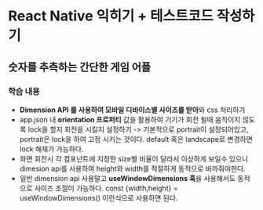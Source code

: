 # React Native 익히기 + 테스트코드 작성하기

## 숫자를 추측하는 간단한 게임 어플

### 학습 내용
- **Dimension API 를 사용하여 모바일 디바이스별 사이즈를 받아**와 css 처리하기
- app.json 내 **orientation 프로퍼티** 값을 활용하여 기기가 회전 될때 움직이지 않도록 lock을 할지 회전을 시킬지 설정하기 -> 기본적으로 portrait이 설정되어있고, portrait은 lock을 하여 고정 시키는 것이다. default 혹은 landscape로 변경하면 lock 해제가 가능하다.
- 화면 회전시 각 컴포넌트에 지정한 size별 비율이 달라서 이상하게 보일수 있으니 dimesion api를 사용하여 height와 width를 적절하게 동적으로 바까줘야한다.
- 일반 dimension api 사용말고 **useWindowDimensions 훅**을 사용해서도 동적으로 사이즈 조절이 가능하다. const {width,height} = useWindowDimensions() 이런식으로 사용하면 된다.  
